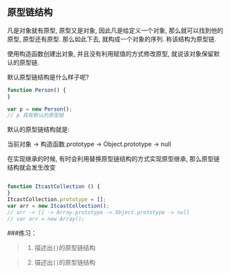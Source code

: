 ## 原型链结构
凡是对象就有原型, 原型又是对象, 因此凡是给定义一个对象, 那么就可以找到他的原型, 原型还有原型. 那么如此下去, 就构成一个对象的序列. 称该结构为原型链.

使用构造函数创建出对象, 并且没有利用赋值的方式修改原型, 就说该对象保留默认的原型链.

默认原型链结构是什么样子呢?

```js
function Person() {
}

var p = new Person();
// p 具有默认的原型链

```

默认的原型链结构就是:

当前对象 -> 构造函数.prototype -> Object.prototype -> null

在实现继承的时候, 有时会利用替换原型链结构的方式实现原型继承, 那么原型链结构就会发生改变


```js

function ItcastCollection () {
}
ItcastCollection.prototype = [];
var arr = new ItcastCollection();
// arr -> [] -> Array.prototype -> Object.prototype -> null
// var arr = new Array();
```



###练习：

>1. 描述出`{}`的原型链结构

>2. 描述出`[]`的原型链结构
